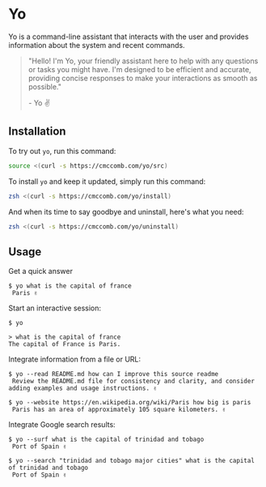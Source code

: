 # Yo 

Yo is a command-line assistant that interacts with the user and provides information about the system and recent commands.

> "Hello! I'm Yo, your friendly assistant here to help with any questions or tasks you might have. I'm designed to be efficient and accurate, providing concise responses to make your interactions as smooth as possible."
> 
> \- Yo ✌️

## Installation

To try out `yo`, run this command:
```zsh
source <(curl -s https://cmccomb.com/yo/src)
```

To install `yo` and keep it updated, simply run this command:
```zsh
zsh <(curl -s https://cmccomb.com/yo/install)
```

And when its time to say goodbye and uninstall, here's what you need:
```zsh
zsh <(curl -s https://cmccomb.com/yo/uninstall)
```

## Usage
Get a quick answer
```shell,no_run
$ yo what is the capital of france
 Paris ✌️
```

Start an interactive session:
```shell,no_run
$ yo

> what is the capital of france
The capital of France is Paris.
```

Integrate information from a file or URL:
```shell,no_run
$ yo --read README.md how can I improve this source readme
 Review the README.md file for consistency and clarity, and consider adding examples and usage instructions. ✌️
```

```shell,no_run
$ yo --website https://en.wikipedia.org/wiki/Paris how big is paris
 Paris has an area of approximately 105 square kilometers. ✌️
```

Integrate Google search results:
```shell,no_run
$ yo --surf what is the capital of trinidad and tobago
 Port of Spain ✌️
```

```shell,no_run
$ yo --search "trinidad and tobago major cities" what is the capital of trinidad and tobago
 Port of Spain ✌️
```